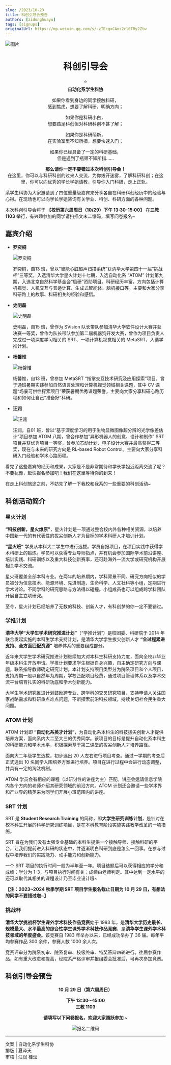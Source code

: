 ```yaml
---
slug: /2023/10-23
title: 科创引导会预告
authors: [zidonghuayu]
tags: [signups]
originalUrl: https://mp.weixin.qq.com/s/-zTEcgxCAos2rl6TRy2Ztw
---
```


![图片](img/1.png)

<center>
<h1>科创引导会</h1>
⭐<br />
<strong>自动化系学生科协</strong>

如果你看到身边的同学接触科研，  
感到焦虑，想要了解科研，明确方向；

如果你是科研小白，  
想要踏足科创但对科研科创不甚了解；

如果你是科研萌新，  
在实验室里不知所措，想要快速入门；

如果你已经具备了一定的科研基础，  
但是遇到了瓶颈不知所措……

**那么请你一定不要错过本次科创引导会！**  
在这里，你可以与科研科创的过来人交流，为你拨开迷雾，了解科研科创；在这里，你可以向优秀的学长学姐请教，引导你入门科研，走上正轨。</center>

<!--truncate-->

系学生科协为大家邀请到了四位重量级嘉宾来分享各自在科研科创经历中的经验与心得。在现场也可以向学长学姐咨询有关学业、科创、科研方面的各种问题。

本次科创引导会将于 **【校历第六周周日（10/29）下午 13:30-15:00】** 在**三教 1103** 举行，有兴趣参加的同学请扫描文末二维码，填写问卷报名~

## 嘉宾介绍

- **罗奕桐**

    ![罗奕桐](img/2.jpeg)

    罗奕桐，自13 班，曾以“智能心脏超声扫描系统”获清华大学第四十一届“挑战杯”三等奖，入选清华大学星火计划十七期，入选自动化系 “ATOM” 计划第九期，入选北京自然科学基金会“启研”资助项目。科研经历丰富，方向包括计算机视觉、人机交互与普适计算、生成式智能体、脑机接口等。主要和大家分享科研路上的故事、科研相关的经验和感悟。

- **史明磊**

    ![史明磊](img/3.jpeg)

    史明磊，自15 班，曾作为 SVision 队长带队参加清华大学软件设计大赛并获决赛一等奖，曾作为队长带队参加第二届机器狗开发大赛，曾作为项目负责人完成过一项深度学习相关的 SRT、一项计算机视觉相关的 MetaSRT，入选学推计划。

- **杨馨惟**

    ![杨馨惟](img/4.jpeg)

    杨馨惟，自13 班，曾参加 MetaSRT “指掌交互技术研究及应用探索”项目，曾于通班暑期实践参加自然语言处理和计算机视觉领域相关课题，其中 CV 课题“场景可供性探索项目”荣获暑期优秀课题荣誉，主要向大家分享科研心路历程和如何让自己“准备好”科研。

- **汪润**

    ![汪润](img/5.png)

    汪润，自01 班，曾以“基于深度学习的用于生物显微图像超分辨的光学像差估计”项目参加 ATOM 八期，曾合作参加“异形机器人的创意、设计和制作” SRT 项目并获优秀项目一等奖，曾参加芯动计划、电子设计大赛并最高获得二等奖，现在与未来的研究方向是 RL-based Robot Control。主要向大家分享科研入门经验和学术心路历程。

看完了这些嘉宾的经历和成果，大家是不是非常期待和学长学姐近距离交流了呢？不要犹豫，赶快报名参加吧！我们在这里等待你的到来！

在走上科创旅途之前，不妨先了解一下我校和我系的一些重要的科创活动~

## 科创活动简介

### 星火计划

**“科技创新，星火燎原”**，星火计划是一项通过整合校内外各种相关资源，以培养中国新一代的有代表性的拔尖创新人才为目标的学术科研人才培训计划。

**“星火班”** 学员从本科大二学生中进行选拔。学员自报项目，在项目实践中获得学术科研上的锻炼。学员可以获得专业导师指点，并有机会参加国际学术前沿讲座、培训实践、科研训练以及重大科技创新赛事，还可赴海外一流大学或研究机构开展相关学术交流。

星火班覆盖全部本科专业。在两年的培养期内，学科背景不同、研究方向相似的学员被分为信息技术、能源环境、先进制造、生命科学、人文社科等小组，定期进行学术讨论。不同学科的研究思路与方法得以碰撞。小组成员也可以组成跨学科团队开展自主立项研究。

至今，星火计划已经培养了无数的科技、创新人才，有科创梦的你一定不要错过。

### 学推计划

**清华大学“大学生学术研究推进计划”**（“学推计划”）是校团委、科研院于 2014 年联合发起实施的本科生学术支持计划，是清华大学学生拔尖创新人才 **“全过程累进支持、全方面匹配资源”** 培养体系的重要组成部分。

近年来大学生学术研究推进计划继续加大对本科生科研支持力度，面向全校非毕业年级本科生开放申请。学推计划要求学生根据自身兴趣，自主确定研究方向与课题，联系指导教师确定研究计划。本计划支持项目类型分为院系项目和个人项目，支持周期一般以自然年为周期，学校匹配项目经费，通过项目管理体系以及学术交流平台培育扎实的科研功底和学术创新能力。

大学生学术研究推进计划鼓励跨专业、跨学科的交叉研究项目，支持申请人关注国家战略需求和科研重点难点问题，不断探索前沿科技领域，持续关切社会民生重大问题。

### ATOM 计划

ATOM 计划即 **“自动化系英才计划”**，为自动化系本科生的科技拔尖创新人才提供培养方案，面向系内大二至大三的优秀同学。该项目的目标是提升自动化系本科生的科研能力和学术水平，积极探索基于第二课堂的拔尖创新人才培养路径。

面向大二年级学生选拔，初步选出 20 人左右进行项目考查。通过一学期的考查后正式选出 10 名同学入围培养方案进行培养。项目在进行过程中会进行动态调整，并具有一定的淘汰机制。

ATOM 学员会有相应的课程（以研讨性的讲座为主）匹配。讲座会邀请信息学院内各个方向的老师介绍其研究领域的前沿方向。ATOM 计划还会邀请一些学术界和产业界的精英来为同学们开展小班范围内的讲座。

### SRT 计划

SRT 是 **Student Research Training** 的简称，即**大学生研究训练计划**，是针对在校本科生开展的科学研究训练项目，是在本科教育阶段实施实践教学改革的一项措施。

SRT 旨在为我们没有太强专业基础的本科生提供一个接触导师、接触科研的平台，让我们提前进入科研的状态中，并逐渐明白科研到底是怎么一回事。在参与过程中培养我们的实践能力、动手能力和创新能力。

一个 SRT 项目的执行时间一般为半年至一年。项目结题后可以获得相应的学分和成绩：学分为 1-3，与项目执行时间有关；成绩由老师判定。其中达到一定水平的还可以取代其相关的课程设计乃至毕业设计哦~

**【注：2023\~2024 秋季学期 SRT 项目学生报名截止日期为 10 月 29 日，有想法的同学不要错过啦\~】**

### 挑战杯

**清华大学挑战杯学生课外学术科技作品竞赛**始于 1983 年，是**清华大学历史最长、规模最大、水平最高的综合性学生课外学术科技作品竞赛**，是**清华学生课外学术科技领域的年度盛会**。该竞赛自 1983 年举办以来，已经成功举办了 36 届。每年平均参赛作品 300 余件，参赛人数 1000 余人次。

竞赛评审分为院系初审、院系复审、校级终审、特奖答辩四轮进行。往届参赛作品，如有重大改进和提高，经院系严格评审并报组委会批准后，可再次参加竞赛。

## 科创引导会预告

<center><strong>
10 月 29 日（第六周周日）

下午 13:30～15:00  
三教 1103

请填写以下问卷报名，欢迎大家踊跃参加 ~</strong>

![报名二维码](img/6.jpeg)</center>

---

文案 | 自动化系学生科协  
排版 | 夏泽天  
审核 | 汪润 桂沄
